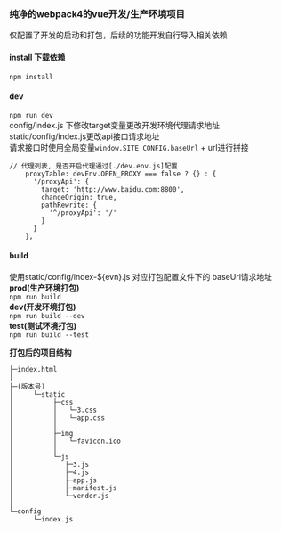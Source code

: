 ### 纯净的webpack4的vue开发/生产环境项目  
仅配置了开发的启动和打包，后续的功能开发自行导入相关依赖    

#### install 下载依赖  
`npm install`  

#### dev  
`npm run dev`  
config/index.js 下修改target变量更改开发环境代理请求地址  
static/config/index.js更改api接口请求地址  
请求接口时使用全局变量`window.SITE_CONFIG.baseUrl` + url进行拼接  

```  
// 代理列表, 是否开启代理通过[./dev.env.js]配置
    proxyTable: devEnv.OPEN_PROXY === false ? {} : {
      '/proxyApi': {
        target: 'http://www.baidu.com:8800',
        changeOrigin: true,
        pathRewrite: {
          '^/proxyApi': '/'
        }
      }
    },
```  

#### build  
使用static/config/index-${evn}.js 对应打包配置文件下的 baseUrl请求地址  
**prod(生产环境打包)**  
`npm run build`  
**dev(开发环境打包)**  
`npm run build --dev`  
**test(测试环境打包)**  
`npm run build --test`  

**打包后的项目结构**  
```  
├─index.html  
│  
├─(版本号)  
│     └─static  
│          ├─css  
│          │   └─3.css  
│          │   └─app.css  
│          │      
│          ├─img  
│          │   └─favicon.ico  
│          │      
│          └─js  
│             ├─3.js  
│             ├─4.js  
│             ├─app.js  
│             ├─manifest.js  
│             └─vendor.js  
│              
└─config  
      └─index.js  
```
